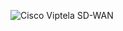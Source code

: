 ![Cisco   Viptela SD-WAN](https://user-images.githubusercontent.com/54750557/170770584-917fd73e-dc2b-4e7e-a522-21a7fdaf2238.PNG)
